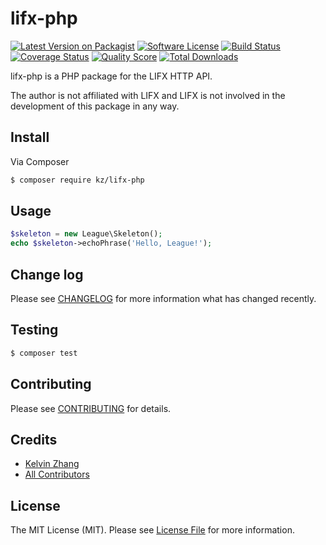 # lifx-php

[![Latest Version on Packagist][ico-version]][link-packagist]
[![Software License][ico-license]](LICENSE.md)
[![Build Status][ico-travis]][link-travis]
[![Coverage Status][ico-scrutinizer]][link-scrutinizer]
[![Quality Score][ico-code-quality]][link-code-quality]
[![Total Downloads][ico-downloads]][link-downloads]

lifx-php is a PHP package for the LIFX HTTP API. 

The author is not affiliated with LIFX and LIFX is not involved in the development of this package in any way.

## Install

Via Composer

``` bash
$ composer require kz/lifx-php
```

## Usage

``` php
$skeleton = new League\Skeleton();
echo $skeleton->echoPhrase('Hello, League!');
```

## Change log

Please see [CHANGELOG](CHANGELOG.md) for more information what has changed recently.

## Testing

``` bash
$ composer test
```

## Contributing

Please see [CONTRIBUTING](CONTRIBUTING.md) for details.

## Credits

- [Kelvin Zhang](https://github.com/kz)
- [All Contributors][link-contributors]

## License

The MIT License (MIT). Please see [License File](LICENSE.md) for more information.

[ico-version]: https://img.shields.io/packagist/v/kz/lifx-php.svg?style=flat-square
[ico-license]: https://img.shields.io/badge/license-MIT-brightgreen.svg?style=flat-square
[ico-travis]: https://img.shields.io/travis/kz/lifx-php/master.svg?style=flat-square
[ico-scrutinizer]: https://img.shields.io/scrutinizer/coverage/g/kz/lifx-php.svg?style=flat-square
[ico-code-quality]: https://img.shields.io/scrutinizer/g/kz/lifx-php.svg?style=flat-square
[ico-downloads]: https://img.shields.io/packagist/dt/kz/lifx-php.svg?style=flat-square

[link-packagist]: https://packagist.org/packages/kz/lifx-php
[link-travis]: https://travis-ci.org/kz/lifx-php
[link-scrutinizer]: https://scrutinizer-ci.com/g/kz/lifx-php/code-structure
[link-code-quality]: https://scrutinizer-ci.com/g/kz/lifx-php
[link-downloads]: https://packagist.org/packages/kz/lifx-php
[link-author]: https://github.com/kz
[link-contributors]: ../../contributors
